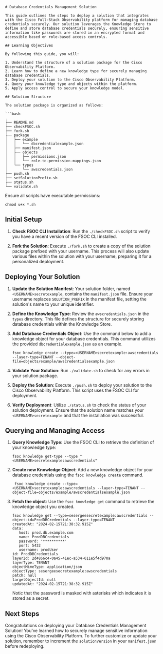 ```
# Database Credentials Management Solution

This guide outlines the steps to deploy a solution that integrates with the Cisco Full-Stack Observability platform for managing database credentials securely. Our solution leverages the Knowledge Store to define and store database credentials securely, ensuring sensitive information like passwords are stored in an encrypted format and accessible based on role-based access controls.

## Learning Objectives

By following this guide, you will:

1. Understand the structure of a solution package for the Cisco Observability Platform.
2. Learn how to define a new knowledge type for securely managing database credentials.
3. Deploy your solution to the Cisco Observability Platform.
4. Query your knowledge type and objects within the platform.
5. Apply access control to secure your knowledge model.

## Solution Structure

The solution package is organized as follows:

```bash
.
├── README.md
├── checkFSOC.sh
├── fork.sh
├── package
│   ├── example
│   │   └── dbcredentialexample.json
│   ├── manifest.json
│   ├── objects
│   │   ├── permissions.json
│   │   └── role-to-permission-mappings.json
│   └── types
│       └── awscredentials.json
├── push.sh
├── setSolutionPrefix.sh
├── status.sh
└── validate.sh
```

Ensure all scripts have executable permissions:

```shell
chmod u+x *.sh
```

## Initial Setup

1. **Check FSOC CLI Installation**: Run the `./checkFSOC.sh` script to verify you have a recent version of the FSOC CLI installed.

2. **Fork the Solution**: Execute `./fork.sh` to create a copy of the solution package prefixed with your username. This process will also update various files within the solution with your username, preparing it for a personalized deployment.

## Deploying Your Solution

1. **Update the Solution Manifest**: Your solution folder, named `<USERNAME>secretexample`, contains the `manifest.json` file. Ensure your username replaces `SOLUTION_PREFIX` in the manifest file, setting the solution's name to your unique identifier.

2. **Define the Knowledge Type**: Review the `awscredentials.json` in the `types` directory. This file defines the structure for securely storing database credentials within the Knowledge Store.

3. **Add Database Credentials Object**: Use the command below to add a knowledge object for your database credentials. This command utilizes the provided `dbcredentialexample.json` as an example.

    ```shell
    fsoc knowledge create --type=<USERNAME>secretexample:awscredentials --layer-type=TENANT --object-file=objects/example/awscredentialsexample.json
    ```

4. **Validate Your Solution**: Run `./validate.sh` to check for any errors in your solution package.

5. **Deploy the Solution**: Execute `./push.sh` to deploy your solution to the Cisco Observability Platform. This script uses the FSOC CLI for deployment.

6. **Verify Deployment**: Utilize `./status.sh` to check the status of your solution deployment. Ensure that the solution name matches your `<USERNAME>secretexample` and that the installation was successful.

## Querying and Managing Access

1. **Query Knowledge Type**: Use the FSOC CLI to retrieve the definition of your knowledge type:

    ```shell
    fsoc knowledge get-type --type "<USERNAME>secretexample:awscredentials"
    ```

2. **Create new Knowledge Object**: Add a new knowledge object for your database credentials using the `fsoc knowledge create` command.
   ```shell
    fsoc knowledge create --type=<USERNAME>secretexample:awscredentials --layer-type=TENANT --object-file=objects/example/awscredentialsexample.json
    ```

3. **Fetch the object**: Use the `fsoc knowledge get` command to retrieve the knowledge object you created.

    ```shell
    fsoc knowledge get --type=sesergeesecretexample:awscredentials --object-id=ProdDBCredentials --layer-type=TENANT
    createdAt: "2024-02-15T21:38:32.915Z"
    data:
       host: prod.db.example.com
       name: ProdDBCredentials
       password: '**********'
       port: 5432
       username: prodUser
    id: ProdDBCredentials
    layerId: 2d4866c4-0a45-41ec-a534-011e5f4d970a
    layerType: TENANT
    objectMimeType: application/json
    objectType: sesergeesecretexample:awscredentials
    patch: null
    targetObjectId: null
    updatedAt: "2024-02-15T21:38:32.915Z"
    ```
    Notic that the password is masked with asterisks which indicates it is stored as a secret.
    
   
    

## Next Steps

Congratulations on deploying your Database Credentials Management Solution! You've learned how to securely manage sensitive information using the Cisco Observability Platform. To further customize or update your solution, remember to increment the `solutionVersion` in your `manifest.json` before redeploying.

```
